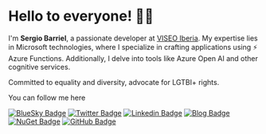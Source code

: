 # Hello to everyone! 👋🏻

I'm **Sergio Barriel**, a passionate developer at [VISEO Iberia](https://github.com/viseoiberia). My expertise lies in Microsoft technologies, where I specialize in crafting applications using ⚡ Azure Functions. Additionally, I delve into tools like Azure Open AI and other cognitive services.

Committed to equality and diversity, advocate for LGTBI+ rights.

You can follow me here 


[![BlueSky Badge](https://img.shields.io/badge/-BlueSky-0085ff?style=flat-square&logo=BlueSky&logoColor=white)](https://bsky.app/profile/sergiobarriel.bsky.social)
[![Twitter Badge](https://img.shields.io/badge/-Twitter-00acee?style=flat-square&logo=Twitter&logoColor=white)](https://x.com/sergiobarriel)
[![Linkedin Badge](https://img.shields.io/badge/-LinkedIn-0e76a8?style=flat-square&logo=Linkedin&logoColor=white)](https://www.linkedin.com/in/sergiobarriel/)
[![Blog Badge](https://img.shields.io/badge/nohat.dev-000000?style=flat-square%EF%B8%8F&logoColor=white)](https://nohat.dev)
[![NuGet Badge](https://img.shields.io/badge/-nuget-004880?style=flat-square&logo=nuget&logoColor=white)](https://www.nuget.org/profiles/sergiobarriel)
[![GitHub Badge](https://img.shields.io/github/followers/sergiobarriel?label=follow&style=social)](https://github.com/sergiobarriel)


